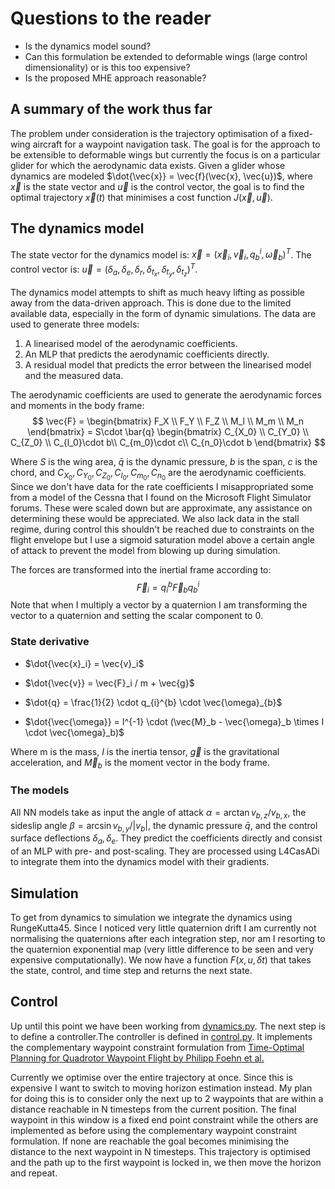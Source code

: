 # Questions to the reader

- Is the dynamics model sound?
- Can this formulation be extended to deformable wings (large control dimensionality) or is this too expensive?
- Is the proposed MHE approach reasonable?

## A summary of the work thus far

The problem under consideration is the trajectory optimisation of a fixed-wing aircraft for a waypoint navigation task. The goal is for the approach to be extensible to deformable wings but currently the focus is on a particular glider for which the aerodynamic data exists.
Given a glider whose dynamics are modeled $\dot{\vec{x}} = \vec{f}(\vec{x}, \vec{u})$, where $\vec{x}$ is the state vector and $\vec{u}$ is the control vector, the goal is to find the optimal trajectory $\vec{x}(t)$ that minimises a cost function $J(\vec{x}, \vec{u})$.

## The dynamics model

The state vector for the dynamics model is: $\vec{x} = (\vec{x}_{i}, \vec{v}_{i}, q^{i}_{b}, \vec{\omega}_{b})^T$. The control vector is: $\vec{u} = (\delta_a, \delta_e, \delta_r, \delta_{t_x}, \delta_{t_y}, \delta_{t_z})^T$.

The dynamics model attempts to shift as much heavy lifting as possible away from the data-driven approach. This is done due to the limited available data, especially in the form of dynamic simulations. The data are used to generate three models:

1. A linearised model of the aerodynamic coefficients.
2. An MLP that predicts the aerodynamic coefficients directly.
3. A residual model that predicts the error between the linearised model and the measured data.

The aerodynamic coefficients are used to generate the aerodynamic forces and moments in the body frame:
$$
\vec{F} = \begin{bmatrix}
    F_X \\
    F_Y \\
    F_Z \\
    M_l \\
    M_m \\
    M_n
    \end{bmatrix}
    = S\cdot \bar{q}
    \begin{bmatrix}
    C_{X_0} \\
    C_{Y_0} \\
    C_{Z_0} \\
    C_{l_0}\cdot b\\
    C_{m_0}\cdot c\\
    C_{n_0}\cdot b
    \end{bmatrix}
$$

Where $S$ is the wing area, $\bar{q}$ is the dynamic pressure, $b$ is the span, $c$ is the chord, and $C_{X_0}, C_{Y_0}, C_{Z_0}, C_{l_0}, C_{m_0}, C_{n_0}$ are the aerodynamic coefficients. Since we don't have data for the rate coefficients I misappropriated some from a model of the Cessna that I found on the Microsoft Flight Simulator forums. These were scaled down but are approximate, any assistance on determining these would be appreciated. We also lack data in the stall regime, during control this shouldn't be reached due to constraints on the flight envelope but I use a sigmoid saturation model above a certain angle of attack to prevent the model from blowing up during simulation.

The forces are transformed into the inertial frame according to:
$$
\vec{F}_{i} = q_{i}^{b} \vec{F}_{b} q_{b}^{i}
$$
Note that when I multiply a vector by a quaternion I am transforming the vector to a quaternion and setting the scalar component  to 0.

### State derivative

- $\dot{\vec{x}_i} = \vec{v}_i$

- $\dot{\vec{v}} = \vec{F}_i / m + \vec{g}$

- $\dot{q} = \frac{1}{2} \cdot q_{i}^{b} \cdot \vec{\omega}_{b}$

- $\dot{\vec{\omega}} = I^{-1} \cdot (\vec{M}_b - \vec{\omega}_b \times I \cdot \vec{\omega}_b)$

Where m is the mass, $I$ is the inertia tensor, $\vec{g}$ is the gravitational acceleration, and $\vec{M}_b$ is the moment vector in the body frame.

### The models

All NN models take as input the angle of attack $\alpha = \arctan{v_{b,z}/ v_{b,x}}$, the sideslip angle $\beta = \arcsin{v_{b,y}/|v_b|}$, the dynamic pressure $\bar{q}$, and the control surface deflections $\delta_a, \delta_e$. They predict the coefficients directly and consist of an MLP with pre- and post-scaling. They are processed using L4CasADi to integrate them into the dynamics model with their gradients.

## Simulation

To get from dynamics to simulation we integrate the dynamics using RungeKutta45. Since I noticed very little quaternion drift I am currently not normalising the quaternions after each integration step, nor am I resorting to the quaternion exponential map (very  little difference to be seen and very expensive computationally). We now have a function $F(x, u, \delta t)$ that takes the state, control, and time step and returns the next state.

## Control

Up until this point we have been working from [dynamics.py](src/dynamics.py). The next step is to define a controller.The controller is defined in [control.py](src/control.py). It implements the complementary waypoint constraint formulation from [Time-Optimal Planning for Quadrotor Waypoint Flight by Philipp Foehn et al.](https://rpg.ifi.uzh.ch/docs/ScienceRobotics21_Foehn.pdf)

Currently we optimise over the entire trajectory at once. Since this is expensive I want to switch to moving horizon estimation instead. My plan for doing this is to consider only the next up to 2 waypoints that are within a distance reachable in N timesteps from the current position. The final waypoint in this window is a fixed end point constraint while the others are implemented as before using the complementary waypoint constraint formulation. If none are reachable the goal becomes minimising the distance to the next waypoint in N timesteps. This trajectory is optimised and the path up to the first waypoint is locked in, we then move the horizon and repeat.
